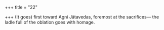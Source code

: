 +++
title = "22"

+++
(It goes) first toward Agni Jātavedas, foremost at the sacrifices— the ladle full of the oblation goes with homage.  